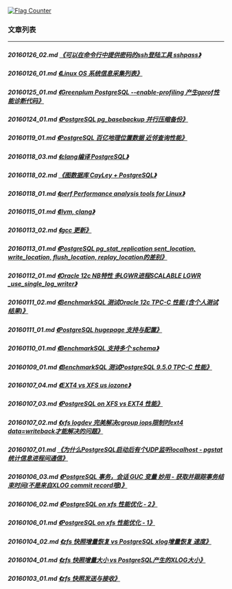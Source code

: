 <a rel="nofollow" href="http://info.flagcounter.com/h9V1"  ><img src="http://s03.flagcounter.com/count/h9V1/bg_FFFFFF/txt_000000/border_CCCCCC/columns_2/maxflags_12/viewers_0/labels_0/pageviews_0/flags_0/"  alt="Flag Counter"  border="0"  ></a>  
  
### 文章列表  
----  
##### 20160126_02.md   [《可以在命令行中提供密码的ssh登陆工具 sshpass》](20160126_02.md)  
##### 20160126_01.md   [《Linux OS 系统信息采集列表》](20160126_01.md)  
##### 20160125_01.md   [《Greenplum PostgreSQL --enable-profiling 产生gprof性能诊断代码》](20160125_01.md)  
##### 20160124_01.md   [《PostgreSQL pg_basebackup 并行压缩备份》](20160124_01.md)  
##### 20160119_01.md   [《PostgreSQL 百亿地理位置数据 近邻查询性能》](20160119_01.md)  
##### 20160118_03.md   [《clang编译 PostgreSQL》](20160118_03.md)  
##### 20160118_02.md   [《图数据库 CayLey + PostgreSQL》](20160118_02.md)  
##### 20160118_01.md   [《perf Performance analysis tools for Linux》](20160118_01.md)  
##### 20160115_01.md   [《llvm, clang》](20160115_01.md)  
##### 20160113_02.md   [《gcc 更新》](20160113_02.md)  
##### 20160113_01.md   [《PostgreSQL pg_stat_replication sent_location, write_location, flush_location, replay_location的差别》](20160113_01.md)  
##### 20160112_01.md   [《Oracle 12c NB特性 多LGWR进程SCALABLE LGWR _use_single_log_writer》](20160112_01.md)  
##### 20160111_02.md   [《BenchmarkSQL 测试Oracle 12c TPC-C 性能 (含个人测试结果)》](20160111_02.md)  
##### 20160111_01.md   [《PostgreSQL hugepage 支持与配置》](20160111_01.md)  
##### 20160110_01.md   [《BenchmarkSQL 支持多个 schema》](20160110_01.md)  
##### 20160109_01.md   [《BenchmarkSQL 测试PostgreSQL 9.5.0 TPC-C 性能》](20160109_01.md)  
##### 20160107_04.md   [《EXT4 vs XFS us iozone》](20160107_04.md)  
##### 20160107_03.md   [《PostgreSQL on XFS vs EXT4 性能》](20160107_03.md)  
##### 20160107_02.md   [《xfs logdev 完美解决cgroup iops限制时ext4 data=writeback才能解决的问题》](20160107_02.md)  
##### 20160107_01.md   [《为什么PostgreSQL启动后有个UDP监听localhost - pgstat统计信息进程间通信》](20160107_01.md)  
##### 20160106_03.md   [《PostgreSQL 事务，会话 GUC 变量 妙用 - 获取并跟踪事务结束时间(不是来自XLOG commit record哦)》](20160106_03.md)  
##### 20160106_02.md   [《PostgreSQL on xfs 性能优化 - 2》](20160106_02.md)  
##### 20160106_01.md   [《PostgreSQL on xfs 性能优化 - 1》](20160106_01.md)  
##### 20160104_02.md   [《zfs 快照增量恢复 vs PostgreSQL xlog增量恢复 速度》](20160104_02.md)  
##### 20160104_01.md   [《zfs 快照增量大小 vs PostgreSQL产生的XLOG大小》](20160104_01.md)  
##### 20160103_01.md   [《zfs 快照发送与接收》](20160103_01.md)  
